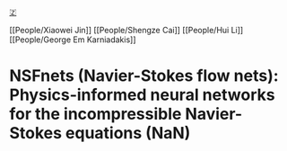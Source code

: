 [🇿](zotero://select/groups/5362326/items/GKNQRLIL)

[[People/Xiaowei Jin]] [[People/Shengze Cai]] [[People/Hui Li]] [[People/George Em Karniadakis]] 
# NSFnets (Navier-Stokes flow nets): Physics-informed neural networks for the incompressible Navier-Stokes equations (NaN)

